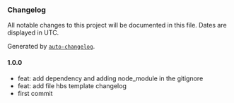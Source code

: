 ### Changelog

All notable changes to this project will be documented in this file. Dates are displayed in UTC.

Generated by [`auto-changelog`](https://github.com/CookPete/auto-changelog).

#### 1.0.0

- feat: add dependency and adding node_module in the gitignore
- feat: add file hbs template changelog
- first commit
